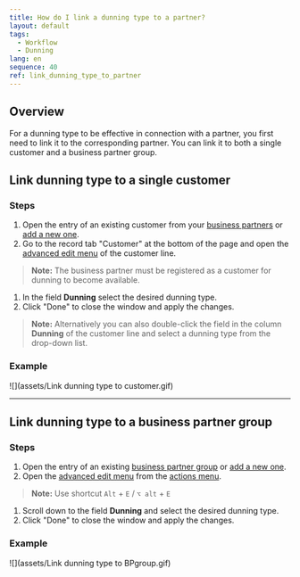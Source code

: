 ```yaml
---
title: How do I link a dunning type to a partner?
layout: default
tags:
  - Workflow
  - Dunning
lang: en
sequence: 40
ref: link_dunning_type_to_partner
---
```


## Overview
For a dunning type to be effective in connection with a partner, you first need to link it to the corresponding partner. You can link it to both a single customer and a business partner group.

## Link dunning type to a single customer

### Steps
1. Open the entry of an existing customer from your [business partners](Menu) or [add a new one](New_business_partner_customer).
1. Go to the record tab "Customer" at the bottom of the page and open the [advanced edit menu](Open_AdvancedEditTab) of the customer line.
 >**Note:** The business partner must be registered as a customer for dunning to become available.

1. In the field **Dunning** select the desired dunning type.
1. Click "Done" to close the window and apply the changes.
 >**Note:** Alternatively you can also double-click the field in the column **Dunning** of the customer line and select a dunning type from the drop-down list.

### Example
![](assets/Link dunning type to customer.gif)

---

## Link dunning type to a business partner group

### Steps
1. Open the entry of an existing [business partner group](Menu) or [add a new one](New_Business_Partner_Group).
1. Open the [advanced edit menu](ViewModes) from the [actions menu](StartAction).
 >**Note:** Use shortcut `Alt` + `E` / `⌥ alt` + `E`

1. Scroll down to the field **Dunning** and select the desired dunning type.
1. Click "Done" to close the window and apply the changes.

### Example
![](assets/Link dunning type to BPgroup.gif)
